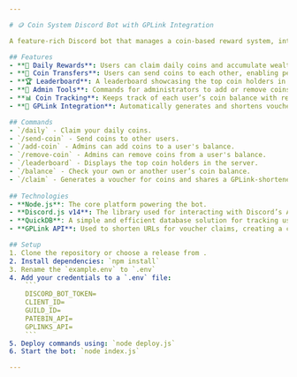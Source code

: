 ```yaml
---

# 🪙 Coin System Discord Bot with GPLink Integration

A feature-rich Discord bot that manages a coin-based reward system, integrated with GPLink for URL shortening. Users can earn, send, and manage coins through various commands, offering an interactive and engaging experience for server members.

## Features
- **🤑 Daily Rewards**: Users can claim daily coins and accumulate wealth over time.
- **💸 Coin Transfers**: Users can send coins to each other, enabling peer-to-peer transactions.
- **🏆 Leaderboard**: A leaderboard showcasing the top coin holders in the server.
- **🔧 Admin Tools**: Commands for administrators to add or remove coins from any user’s balance.
- **📊 Coin Tracking**: Keeps track of each user’s coin balance with real-time updates.
- **🔗 GPLink Integration**: Automatically generates and shortens voucher URLs via GPLink.

## Commands
- `/daily` - Claim your daily coins.
- `/send-coin` - Send coins to other users.
- `/add-coin` - Admins can add coins to a user's balance.
- `/remove-coin` - Admins can remove coins from a user's balance.
- `/leaderboard` - Displays the top coin holders in the server.
- `/balance` - Check your own or another user’s coin balance.
- `/claim` - Generates a voucher for coins and shares a GPLink-shortened URL.
  
## Technologies
- **Node.js**: The core platform powering the bot.
- **Discord.js v14**: The library used for interacting with Discord’s API.
- **QuickDB**: A simple and efficient database solution for tracking user coins.
- **GPLink API**: Used to shorten URLs for voucher claims, creating a clean and user-friendly link.

## Setup
1. Clone the repository or choose a release from .
2. Install dependencies: `npm install`
3. Rename the `example.env` to `.env`
4. Add your credentials to a `.env` file:
    ```
    DISCORD_BOT_TOKEN=  
    CLIENT_ID=   
    GUILD_ID= 
    PATEBIN_API=   
    GPLINKS_API=   
    ```
5. Deploy commands using: `node deploy.js`
6. Start the bot: `node index.js`

---
```

